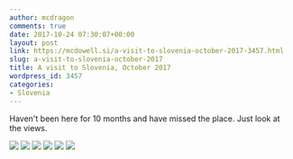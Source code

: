 ```yaml
---
author: mcdragon
comments: true
date: 2017-10-24 07:30:07+00:00
layout: post
link: https://mcdowell.si/a-visit-to-slovenia-october-2017-3457.html
slug: a-visit-to-slovenia-october-2017
title: A visit to Slovenia, October 2017
wordpress_id: 3457
categories:
- Slovenia
---
```


Haven't been here for 10 months and have missed the place. Just look at the views.

![](https://dwlcvfkt1l4wn.cloudfront.net/2017/10/IMG_20171024_082149-EFFECTS.jpg) ![](https://dwlcvfkt1l4wn.cloudfront.net/2017/10/2017-10-20-11.55.59.jpg) ![](https://dwlcvfkt1l4wn.cloudfront.net/2017/10/2017-10-20-11.32.13.jpg) ![](https://dwlcvfkt1l4wn.cloudfront.net/2017/10/2017-10-19-14.12.56.jpg) ![](https://dwlcvfkt1l4wn.cloudfront.net/2017/10/2017-10-19-12.34.41.jpg) ![](https://dwlcvfkt1l4wn.cloudfront.net/2017/10/IMG_20171018_073022-EFFECTS.jpg)
